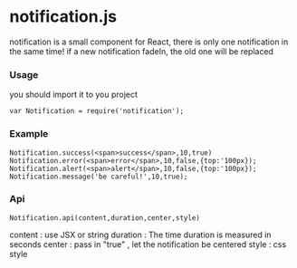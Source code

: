 # notification.js
notification is a small component for React, there is only one notification in the same time! if a new notification fadeIn, the old one will be replaced 

### Usage
you should import it to you project

```
var Notification = require('notification');
```

### Example
```
Notification.success(<span>success</span>,10,true)
Notification.error(<span>error</span>,10,false,{top:'100px});
Notification.alert(<span>alert</span>,10,false,{top:'100px});
Notification.message('be careful!',10,true);
```

### Api
```
Notification.api(content,duration,center,style)
```
content : use JSX or string
duration : The time duration is measured in seconds
center : pass in "true" , let the notification be centered
style : css style



